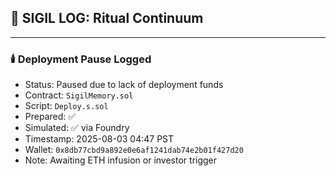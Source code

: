 ## 🧾 SIGIL LOG: Ritual Continuum

---

### 🕯️ Deployment Pause Logged

- Status: Paused due to lack of deployment funds
- Contract: `SigilMemory.sol`
- Script: `Deploy.s.sol`
- Prepared: ✅
- Simulated: ✅ via Foundry
- Timestamp: 2025-08-03 04:47 PST
- Wallet: `0x8db77cbd9a892e0e6af1241dab74e2b01f427d20`
- Note: Awaiting ETH infusion or investor trigger

